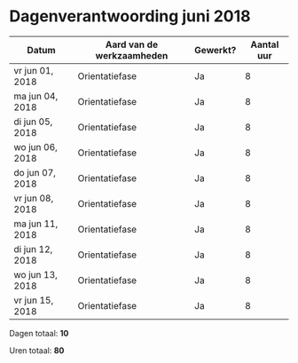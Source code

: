 # Dagenverantwoording juni 2018
| **Datum** | **Aard van de werkzaamheden** | **Gewerkt?** | **Aantal uur** |
|--|--|--|--|
| vr jun 01, 2018 | Orientatiefase | Ja | 8 |
| ma jun 04, 2018 | Orientatiefase | Ja | 8 |
| di jun 05, 2018 | Orientatiefase | Ja | 8 |
| wo jun 06, 2018 | Orientatiefase | Ja | 8 |
| do jun 07, 2018 | Orientatiefase | Ja | 8 |
| vr jun 08, 2018 | Orientatiefase | Ja | 8 |
| ma jun 11, 2018 | Orientatiefase | Ja | 8 |
| di jun 12, 2018 | Orientatiefase | Ja | 8 |
| wo jun 13, 2018 | Orientatiefase | Ja | 8 |
| vr jun 15, 2018 | Orientatiefase | Ja | 8 |

Dagen totaal: **10**

Uren totaal: **80**
